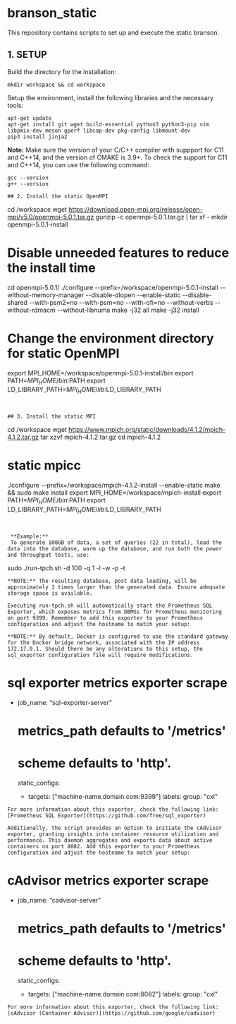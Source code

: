 # branson_static
This repository contains scripts to set up and execute the static branson.

## 1. SETUP
Build the directory for the installation:
```
mkdir workspace && cd workspace
```
Setup the environment, install the following libraries and the necessary tools:
 ```
apt-get update
apt-get install git wget build-essential python3 python3-pip vim libpmix-dev meson gperf libcap-dev pkg-config libmount-dev
pip3 install jinja2
 ```

**Note:** Make sure the version of your C/C++ compiler with suppport for C11 and C++14, and the version of CMAKE is 3.9+. To check the support for C11 and C++14, you can use the following command:
```
gcc --version
g++ --version
```
 ```
## 2. Install the static OpenMPI
```
cd /workspace
wget https://download.open-mpi.org/release/open-mpi/v5.0/openmpi-5.0.1.tar.gz
gunzip -c openmpi-5.0.1.tar.gz | tar xf -
mkdir openmpi-5.0.1-install

# Disable unneeded features to reduce the install time
cd openmpi-5.0.1/
./configure --prefix=/workspace/openmpi-5.0.1-install --without-memory-manager --disable-dlopen --enable-static --disable-shared --with-psm2=no --with-psm=no --with-ofi=no --without-verbs --without-rdmacm --without-libnuma
make -j32 all
make -j32 install

# Change the environment directory for static OpenMPI
export MPI_HOME=/workspace/openmpi-5.0.1-install/bin
export PATH=$MPI_HOME/bin:$PATH
export LD_LIBRARY_PATH=$MPI_HOME/lib:$LD_LIBRARY_PATH
```


## 3. Install the static MPI

```
cd /workspace
wget https://www.mpich.org/static/downloads/4.1.2/mpich-4.1.2.tar.gz
tar xzvf mpich-4.1.2.tar.gz
cd mpich-4.1.2

# static mpicc 
./configure --prefix=/workspace/mpich-4.1.2-install --enable-static
make && sudo make install 
export MPI_HOME=/workspace/mpich-install
export PATH=$MPI_HOME/bin:$PATH
export LD_LIBRARY_PATH=$MPI_HOME/lib:$LD_LIBRARY_PATH
```


 **Example:**
 To generate 100GB of data, a set of queries (22 in total), load the data into the database, warm up the database, and run both the power and throughput tests, use:
 ```
 sudo ./run-tpch.sh -d 100 -q 1 -l -w -p -t
 ```
 **NOTE:** The resulting database, post data loading, will be approximately 3 times larger than the generated data. Ensure adequate storage space is available.

 Executing run-tpch.sh will automatically start the Prometheus SQL Exporter, which exposes metrics from DBMSs for Prometheus monitoring on port 9399. Remember to add this exporter to your Prometheus configuration and adjust the hostname to match your setup:

 **NOTE:** By default, Docker is configured to use the standard gateway for the Docker bridge network, associated with the IP address 172.17.0.1. Should there be any alterations to this setup, the sql_exporter configuration file will require modifications.
 ```
  # sql exporter metrics exporter scrape
  - job_name: “sql-exporter-server"

    # metrics_path defaults to '/metrics'
    # scheme defaults to 'http'.

    static_configs:
      - targets: ["machine-name.domain.com:9399"]
        labels:
          group: "cxl"
 ```
 For more information about this exporter, check the following link:
 [Prometheus SQL Exporter](https://github.com/free/sql_exporter)

 Additionally, the script provides an option to initiate the cAdvisor exporter, granting insights into container resource utilization and performance. This daemon aggregates and exports data about active containers on port 8082. Add this exporter to your Prometheus configuration and adjust the hostname to match your setup:
 
 ```
  # cAdvisor metrics exporter scrape
  - job_name: “cadvisor-server"

    # metrics_path defaults to '/metrics'
    # scheme defaults to 'http'.

    static_configs:
      - targets: ["machine-name.domain.com:8082"]
        labels:
          group: "cxl"
 ```
 For more information about this exporter, check the following link:
 [cAdvisor (Container Advisor)](https://github.com/google/cadvisor)
 
